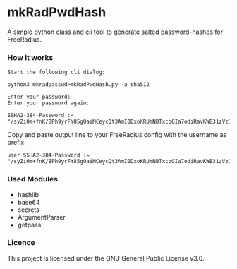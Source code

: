 # mkRadPwdHash
A simple python class and cli tool to generate salted password-hashes for FreeRadius.

### How it works
    Start the following cli dialog:

    python3 mkradpasswd>mkRadPwdHash.py -a sha512
    
    Enter your password:
    Enter your password again:
    
    SSHA2-384-Password := "/syZi0m+fnK/BPh9yrFY85gOaiMCeycQt3AmI0DxoKRUmNBTxcoGIa7odiRavKWB31zVzDZVmaYyzZWrZyH96w=="
    
Copy and paste output line to your FreeRadius config with the username as prefix:

    user SSHA2-384-Password := "/syZi0m+fnK/BPh9yrFY85gOaiMCeycQt3AmI0DxoKRUmNBTxcoGIa7odiRavKWB31zVzDZVmaYyzZWrZyH96w=="
   
### Used Modules
* hashlib
* base64
* secrets
* ArgumentParser
* getpass

### Licence
This project is licensed under the GNU General Public License v3.0.
